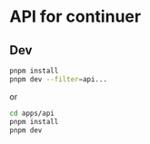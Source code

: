 # API for continuer

## Dev

```sh
pnpm install
pnpm dev --filter=api...
```

or

```sh
cd apps/api
pnpm install
pnpm dev
```
